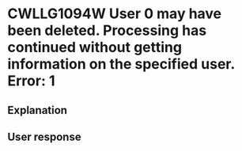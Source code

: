 # CWLLG1094W User 0 may have been deleted. Processing has continued without getting information on the specified user.  Error: 1

## Explanation

## User response